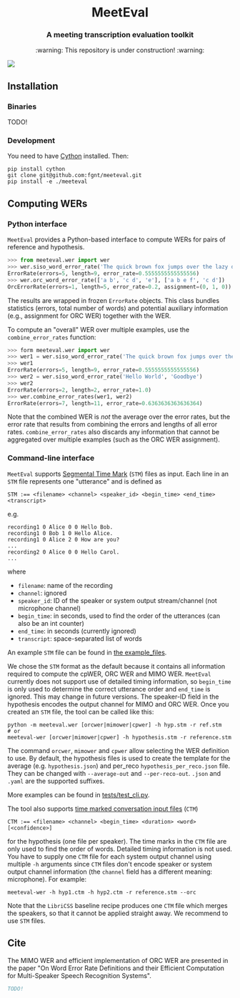 <h1 align="center">MeetEval</h1> 
<h3 align="center">A meeting transcription evaluation toolkit</h3>

<p align="center">:warning: This repository is under construction! :warning:</p>

<a href="https://github.com/fgnt/meeteval/actions"><img src="https://github.com/fgnt/meeteval/actions/workflows/pytest.yml/badge.svg"/></a>

## Installation

### Binaries

TODO!

### Development

You need to have [Cython](https://cython.org/) installed.
Then:

```shell
pip install cython
git clone git@github.com:fgnt/meeteval.git
pip install -e ./meeteval
```

## Computing WERs

### Python interface

`MeetEval` provides a Python-based interface to compute WERs for pairs of reference and hypothesis.

```python
>>> from meeteval.wer import wer
>>> wer.siso_word_error_rate('The quick brown fox jumps over the lazy dog', 'The kwik browne focks jumps over the lay dock')
ErrorRate(errors=5, length=9, error_rate=0.5555555555555556)
>>> wer.orc_word_error_rate(['a b', 'c d', 'e'], ['a b e f', 'c d'])
OrcErrorRate(errors=1, length=5, error_rate=0.2, assignment=(0, 1, 0))
```

The results are wrapped in frozen `ErrorRate` objects.
This class bundles statistics (errors, total number of words) and potential auxiliary information (e.g., assignment for ORC WER) together with the WER.

To compute an "overall" WER over multiple examples, use the `combine_error_rates` function:

```python
>>> form meeteval.wer import wer
>>> wer1 = wer.siso_word_error_rate('The quick brown fox jumps over the lazy dog', 'The kwik browne focks jumps over the lay dock')
>>> wer1
ErrorRate(errors=5, length=9, error_rate=0.5555555555555556)
>>> wer2 = wer.siso_word_error_rate('Hello World', 'Goodbye')
>>> wer2
ErrorRate(errors=2, length=2, error_rate=1.0)
>>> wer.combine_error_rates(wer1, wer2)
ErrorRate(errors=7, length=11, error_rate=0.6363636363636364)
```

Note that the combined WER is _not_ the average over the error rates, but the error rate that results from combining the errors and lengths of all error rates.
`combine_error_rates` also discards any information that cannot be aggregated over multiple examples (such as the ORC WER assignment).

### Command-line interface

`MeetEval` supports [Segmental Time Mark](https://github.com/usnistgov/SCTK/blob/master/doc/infmts.htm#L75) (`STM`) files as input.
Each line in an `STM` file represents one "utterance" and is defined as

```STM
STM :== <filename> <channel> <speaker_id> <begin_time> <end_time> <transcript>
```
e.g.
```
recording1 0 Alice 0 0 Hello Bob.
recording1 0 Bob 1 0 Hello Alice.
recording1 0 Alice 2 0 How are you?
...
recording2 0 Alice 0 0 Hello Carol.
...
```
where
- `filename`: name of the recording
- `channel`: ignored
- `speaker_id`: ID of the speaker or system output stream/channel (not microphone channel)
- `begin_time`: in seconds, used to find the order of the utterances (can also be an int counter)
- `end_time`: in seconds (currently ignored)
- `transcript`: space-separated list of words

An example `STM` file can be found in [the example_files](example_files/ref.stm).

We chose the `STM` format as the default because it contains all information required to compute the cpWER, ORC WER and MIMO WER.
`MeetEval` currently does not support use of detailed timing information, so `begin_time` is only used to determine the correct utterance order and `end_time` is ignored.
This may change in future versions.
The speaker-ID field in the hypothesis encodes the output channel for MIMO and ORC WER.
Once you created an `STM` file, the tool can be called like this:

```shell
python -m meeteval.wer [orcwer|mimower|cpwer] -h hyp.stm -r ref.stm
# or
meeteval-wer [orcwer|mimower|cpwer] -h hypothesis.stm -r reference.stm
```

The command `orcwer`, `mimower` and `cpwer` allow selecting the WER definition to use.
By default, the hypothesis files is used to create the template for the average
(e.g. `hypothesis.json`) and per_reco `hypothesis_per_reco.json` file.
They can be changed with `--average-out` and `--per-reco-out`.
`.json` and `.yaml` are the supported suffixes.

More examples can be found in [tests/test_cli.py](tests/test_cli.py).

The tool also supports [time marked conversation input  files](https://github.com/usnistgov/SCTK/blob/f48376a203ab17f0d479995d87275db6772dcb4a/doc/infmts.htm#L285) (`CTM`)

```CTM
CTM :== <filename> <channel> <begin_time> <duration> <word> [<confidence>]
```

for the hypothesis (one file per speaker).
The time marks in the `CTM` file are only used to find the order of words.
Detailed timing information is not used.
You have to supply one `CTM` file for each system output channel using multiple `-h` arguments since `CTM` files don't encode speaker or system output channel information (the `channel` field has a different meaning: microphone).
For example:

```shell
meeteval-wer -h hyp1.ctm -h hyp2.ctm -r reference.stm --orc
```

Note that the `LibriCSS` baseline recipe produces one `CTM` file which merges the speakers, so that it cannot be applied straight away. We recommend to use `STM` files.

## Cite

The MIMO WER and efficient implementation of ORC WER are presented in the paper "On Word Error Rate Definitions and
their Efficient Computation for Multi-Speaker Speech Recognition Systems".

```bibtex
TODO!
```
